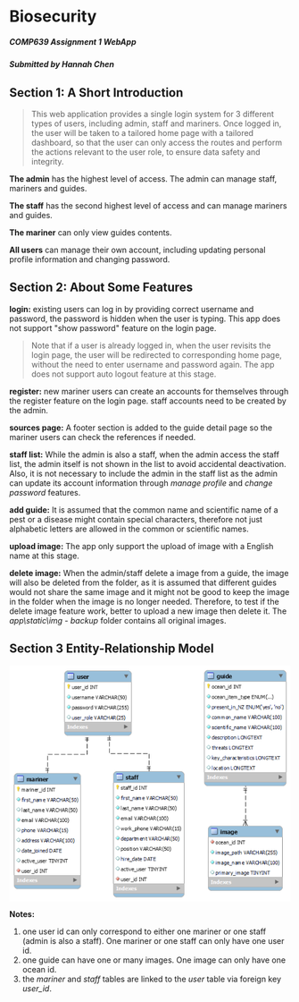 
# Biosecurity

##### COMP639 Assignment 1 WebApp

#####  *Submitted by Hannah Chen*

##

## Section 1: A Short Introduction

> This web application provides a single login system for 3 different types of users, including admin, staff and mariners. Once logged in, the user will be taken to a tailored home page with a tailored dashboard, so that the user can only access the routes and perform the actions relevant to the user role, to ensure data safety and integrity. 

**The admin** has the highest level of access. The admin can manage staff, mariners and guides.

**The staff** has the second highest level of access and can manage mariners and guides. 

**The mariner** can only view guides contents. 

**All users** can manage their own account, including updating personal profile information and changing password.

## Section 2: About Some Features

**login:** existing users can log in by providing correct username and password, the password is hidden when the user is typing. This app does not support "show password" feature on the login page.

> Note that if a user is already logged in, when the user revisits the login page, the user will be redirected to corresponding home page, without the need to enter username and password again. The app does not support auto logout feature at this stage.

**register:** new mariner users can create an accounts for themselves through the register feature on the login page. staff accounts need to be created by the admin.

**sources page:** A footer section is added to the guide detail page so the mariner users can check the references if needed.

**staff list:** While the admin is also a staff, when the admin access the staff list, the admin itself is not shown in the list to avoid accidental deactivation. Also, it is not necessary to include the admin in the staff list as the admin can update its account information through *manage profile* and *change password* features.

**add guide:** It is assumed that the common name and scientific name of a pest or a disease might contain special characters, therefore not just alphabetic letters are allowed in the common or scientific names. 

**upload image:** The app only support the upload of image with a English name at this stage.

**delete image:** When the admin/staff delete a image from a guide, the image will also be deleted from the folder, as it is assumed that different guides would not share the same image and it might not be good to keep the image in the folder when the image is no longer needed. Therefore, to test if the delete image feature work, better to upload a new image then delete it. The *app\static\img - backup* folder contains all original images. 

## Section 3 Entity-Relationship Model
 <img src="app\static\img\database_structure.png" alt="database_structure" align=center />

**Notes:**
1. one user id can only correspond to either one mariner or one staff (admin is also a staff). One mariner or one staff can only have one user id. 
2. one guide can have one or many images. One image can only have one ocean id. 
3. the *mariner* and *staff* tables are linked to the *user* table via foreign key *user_id*.